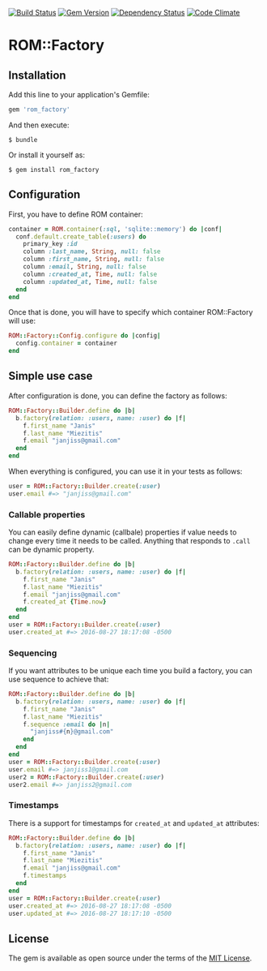 [![Build Status](https://travis-ci.org/janjiss/rom_factory.svg?branch=master)](https://travis-ci.org/janjiss/rom_factory)
[![Gem Version](https://badge.fury.io/rb/rom_factory.svg)](https://badge.fury.io/rb/rom_factory)
[![Dependency Status](https://gemnasium.com/badges/github.com/janjiss/rom_factory.svg)](https://gemnasium.com/github.com/janjiss/rom_factory)
[![Code Climate](https://codeclimate.com/github/janjiss/rom_factory/badges/gpa.svg)](https://codeclimate.com/github/janjiss/rom_factory)
# ROM::Factory

## Installation

Add this line to your application's Gemfile:

```ruby
gem 'rom_factory'
```

And then execute:

    $ bundle

Or install it yourself as:

    $ gem install rom_factory

## Configuration
First, you have to define ROM container:
```ruby
container = ROM.container(:sql, 'sqlite::memory') do |conf|
  conf.default.create_table(:users) do
    primary_key :id
    column :last_name, String, null: false
    column :first_name, String, null: false
    column :email, String, null: false
    column :created_at, Time, null: false
    column :updated_at, Time, null: false
  end
end
```
Once that is done, you will have to specify which container ROM::Factory will use:
```ruby
ROM::Factory::Config.configure do |config|
  config.container = container
end
```

## Simple use case

After configuration is done, you can define the factory as follows:
```ruby
ROM::Factory::Builder.define do |b|
  b.factory(relation: :users, name: :user) do |f|
    f.first_name "Janis"
    f.last_name "Miezitis"
    f.email "janjiss@gmail.com"
  end
end
```
When everything is configured, you can use it in your tests as follows:
```ruby
user = ROM::Factory::Builder.create(:user)
user.email #=> "janjiss@gmail.com"
```

### Callable properties
You can easily define dynamic (callbale) properties if value needs to change every time it needs to be called. Anything that responds to `.call` can be dynamic property.
```ruby
ROM::Factory::Builder.define do |b|
  b.factory(relation: :users, name: :user) do |f|
    f.first_name "Janis"
    f.last_name "Miezitis"
    f.email "janjiss@gmail.com"
    f.created_at {Time.now}
  end
end
user = ROM::Factory::Builder.create(:user)
user.created_at #=> 2016-08-27 18:17:08 -0500
```

### Sequencing

If you want attributes to be unique each time you build a factory, you can use sequence to achieve that:
```ruby
ROM::Factory::Builder.define do |b|
  b.factory(relation: :users, name: :user) do |f|
    f.first_name "Janis"
    f.last_name "Miezitis"
    f.sequence :email do |n|
      "janjiss#{n}@gmail.com"
    end
  end
end
user = ROM::Factory::Builder.create(:user)
user.email #=> janjiss1@gmail.com
user2 = ROM::Factory::Builder.create(:user)
user2.email #=> janjiss2@gmail.com
```
### Timestamps

There is a support for timestamps for `created_at` and `updated_at` attributes:
```ruby
ROM::Factory::Builder.define do |b|
  b.factory(relation: :users, name: :user) do |f|
    f.first_name "Janis"
    f.last_name "Miezitis"
    f.email "janjiss@gmail.com"
    f.timestamps
  end
end
user = ROM::Factory::Builder.create(:user)
user.created_at #=> 2016-08-27 18:17:08 -0500
user.updated_at #=> 2016-08-27 18:17:10 -0500
```

## License

The gem is available as open source under the terms of the [MIT License](http://opensource.org/licenses/MIT).
